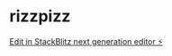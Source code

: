# rizzpizz

[Edit in StackBlitz next generation editor ⚡️](https://stackblitz.com/~/github.com/menzieking/rizzpizz)